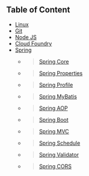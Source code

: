 ## Table of Content

* [Linux](https://github.com/sam0411/Documents/blob/master/Linux.md)
* [Git](https://github.com/sam0411/Documents/blob/master/GIT_Notes.md)
* [Node JS](https://github.com/sam0411/Documents/blob/master/Node%20Js.md)
* [Cloud Foundry](https://github.com/sam0411/Documents/blob/master/Cloud_Foundry.md)
* [Spring](https://github.com/sam0411/SpringBoot/blob/master/SpringCore.md)
	* > [Spring Core](https://github.com/sam0411/SpringBoot/blob/master/SpringCore.md)
	* > [Spring Properties](https://github.com/sam0411/SpringBoot/blob/master/SpringProperties.md)
	* > [Spring Profile](https://github.com/sam0411/SpringBoot/blob/master/SpringProfile.md)
	* > [Spring MyBatis](https://github.com/sam0411/SpringBoot/blob/master/SpringMyBatis.md)
	* > [Spring AOP](https://github.com/sam0411/SpringBoot/blob/master/SpringAOP.md)
	* > [Spring Boot](https://github.com/sam0411/SpringBoot/blob/master/SpringBoot.md)
	* > [Spring MVC](https://github.com/sam0411/SpringBoot/blob/master/SpringMVC.md)
	* > [Spring Schedule](https://github.com/sam0411/SpringBoot/blob/master/SpringSchedule.md)
	* > [Spring Validator](https://github.com/sam0411/SpringBoot/blob/master/SpringValidator.md)
	* > [Spring CORS](https://github.com/sam0411/SpringBoot/blob/master/SpringCORS.md)